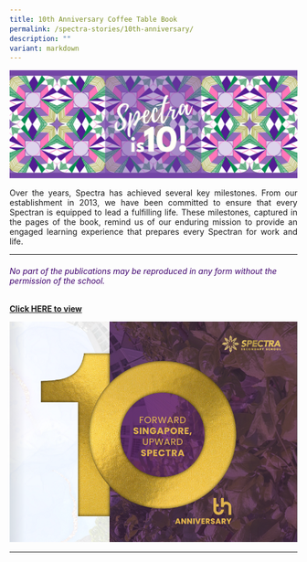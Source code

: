 ```yaml
---
title: 10th Anniversary Coffee Table Book
permalink: /spectra-stories/10th-anniversary/
description: ""
variant: markdown
---
```

<img style="width:800px" src="/images/spectra%20is%2010.png">

<p align="justify">Over the years, Spectra has achieved several key milestones. From our establishment in 2013, we have been committed to
ensure that every Spectran is equipped to lead a fulfilling life. These milestones, captured in the pages of the book, remind us of
our enduring mission to provide an engaged learning experience that prepares every Spectran for work and life.</p>

***

<h6 style="color:#3e006d;">No part of the publications may be reproduced in any form without the permission of the school.</h6>

**[Click HERE to view](https://heyzine.com/flip-book/e6ea06d97d.html)**

<a target="new" href="https://heyzine.com/flip-book/e6ea06d97d.html"><img style="width:800px" src="/images/spectra%20coffee%20table%20book%202023.png"></a>


***
